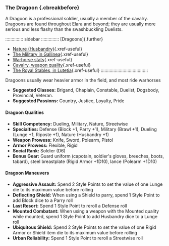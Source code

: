 ### The Dragoon  {.cbreakbefore}

A Dragoon is a professional soldier, usually a member of the cavalry.
Dragoons are found throughout Elara and beyond; they are usually more
serious and less flashy than the swashbuckling Duelists. 

:::::::::::::: sidebar ::::::::::::::
[Dragoons]{.further}

- [Nature (Husbandry)](#husbandry){.xref-useful}
- [The Military in Gallinea](#the-gallinean-military){.xref-useful}
- [Warhorse stats](#horse-warhorse){.xref-useful}
- [Cavalry, weapon quality](#dueling-weapons){.xref-useful}
- [The Royal Stables, in Lutetia](#les-écuries){.xref-useful}
:::::::::::::::::::::::::::::::::::::

Dragoons usually wear heavier armor in the field, and most ride warhorses

- **Suggested Classes:** Brigand, Chaplain, Constable, Duelist, Dogsbody, Provincial, Veteran.
- **Suggested Passions:** Country, Justice, Loyalty, Pride

#### Dragoon Qualities

- **Skill Competency:** Dueling, Military, Nature, Streetwise
- **Specialties:** Defense (Block +1, Parry +1), Military (Brawl +1), Dueling (Lunge +1, Riposte +1), Nature (Husbandry +1)
- **Weapon Prowess:** Knife, Sword, Polearm, Pistol
- **Armor Prowess:** Flexible, Rigid
- **Social Rank:** Soldier (D6)
- **Bonus Gear:** Guard uniform (capotain, soldier's gloves, breeches, boots, tabard), steel breastplate (Rigid Armor +1D10), lance (Polearm +1D10)

#### Dragoon Maneuvers

- **Aggressive Assault:** Spend 2 Style Points to set the value of one Lunge die to its maximum value before rolling
- **Deflecting Shield:** When using a Shield to parry, spend 1 Style Point to add Block dice to a Parry roll
- **Last Resort:** Spend 1 Style Point to reroll a Defense roll
- **Mounted Combatant:** When using a weapon with the Mounted quality while mounted, spend 1 Style Point to add Husbandry dice to a Lunge roll
- **Ubiquitous Shield:** Spend 2 Style Points to set the value of one Rigid Armor or Shield item die to its maximum value before rolling
- **Urban Reliability:** Spend 1 Style Point to reroll a Streetwise roll

